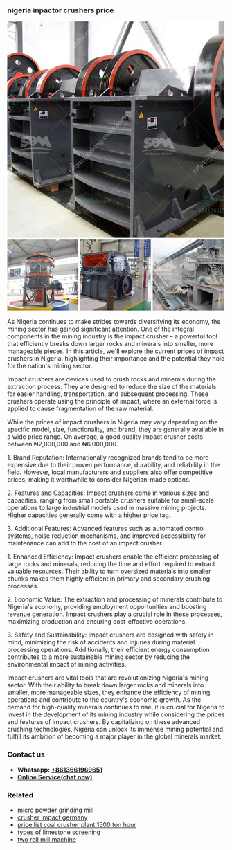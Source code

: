 <h3>nigeria inpactor crushers price</h3><img src='1708408404.jpg' alt=''><p>As Nigeria continues to make strides towards diversifying its economy, the mining sector has gained significant attention. One of the integral components in the mining industry is the impact crusher – a powerful tool that efficiently breaks down larger rocks and minerals into smaller, more manageable pieces. In this article, we'll explore the current prices of impact crushers in Nigeria, highlighting their importance and the potential they hold for the nation's mining sector.</p><p>Impact crushers are devices used to crush rocks and minerals during the extraction process. They are designed to reduce the size of the materials for easier handling, transportation, and subsequent processing. These crushers operate using the principle of impact, where an external force is applied to cause fragmentation of the raw material.</p><p>While the prices of impact crushers in Nigeria may vary depending on the specific model, size, functionality, and brand, they are generally available in a wide price range. On average, a good quality impact crusher costs between ₦2,000,000 and ₦6,000,000.</p><p>1. Brand Reputation: Internationally recognized brands tend to be more expensive due to their proven performance, durability, and reliability in the field. However, local manufacturers and suppliers also offer competitive prices, making it worthwhile to consider Nigerian-made options.</p><p>2. Features and Capacities: Impact crushers come in various sizes and capacities, ranging from small portable crushers suitable for small-scale operations to large industrial models used in massive mining projects. Higher capacities generally come with a higher price tag.</p><p>3. Additional Features: Advanced features such as automated control systems, noise reduction mechanisms, and improved accessibility for maintenance can add to the cost of an impact crusher.</p><p>1. Enhanced Efficiency: Impact crushers enable the efficient processing of large rocks and minerals, reducing the time and effort required to extract valuable resources. Their ability to turn oversized materials into smaller chunks makes them highly efficient in primary and secondary crushing processes.</p><p>2. Economic Value: The extraction and processing of minerals contribute to Nigeria's economy, providing employment opportunities and boosting revenue generation. Impact crushers play a crucial role in these processes, maximizing production and ensuring cost-effective operations.</p><p>3. Safety and Sustainability: Impact crushers are designed with safety in mind, minimizing the risk of accidents and injuries during material processing operations. Additionally, their efficient energy consumption contributes to a more sustainable mining sector by reducing the environmental impact of mining activities.</p><p>Impact crushers are vital tools that are revolutionizing Nigeria's mining sector. With their ability to break down larger rocks and minerals into smaller, more manageable sizes, they enhance the efficiency of mining operations and contribute to the country's economic growth. As the demand for high-quality minerals continues to rise, it is crucial for Nigeria to invest in the development of its mining industry while considering the prices and features of impact crushers. By capitalizing on these advanced crushing technologies, Nigeria can unlock its immense mining potential and fulfill its ambition of becoming a major player in the global minerals market.</p><h3>Contact us</h3><ul><li><strong>Whatsapp:&nbsp;<a href="https://wa.me/8613661969651">+8613661969651</a></strong></li><li><a href="https://swt.shibang-china.com/?git&amp;zhl&amp;nigeria inpactor crushers price"><strong>Online Service(chat now)</strong></a></li></ul><h3>Related</h3><ul><li><a href='micro powder grinding mill.md'>micro powder grinding mill</a></li><li><a href='crusher impact germany.md'>crusher impact germany</a></li><li><a href='price list coal crusher plant 1500 ton hour.md'>price list coal crusher plant 1500 ton hour</a></li><li><a href='types of limestone screening.md'>types of limestone screening</a></li><li><a href='two roll mill machine.md'>two roll mill machine</a></li></ul>